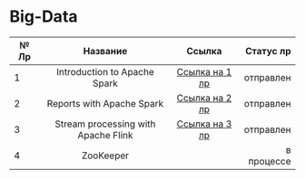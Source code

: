 # Big-Data

| № Лр  | Название      | Ссылка    | Статус лр|
|-------|:-------------:|:---------:|---------:|
|   1   |Introduction to Apache Spark               |[Ссылка на 1 лр](https://github.com/Won20/Big-Data/tree/main/LR1_Dubman__Introduction%20to%20Apache%20Spark)        |отправлен          |
|   2   |Reports with Apache Spark               |[Ссылка на 2 лр](https://github.com/Won20/Big-Data/tree/main/LR2_Dubman__Reports%20with%20Apache%20Spark)           |отправлен          |
|   3   |Stream processing with Apache Flink               |[Ссылка на 3 лр](https://github.com/Won20/Big-Data/tree/main/LR3_Dubman__Stream%20processing%20with%20Apache%20Flink)           |отправлен          |
|   4   |ZooKeeper               |           |в процессе          |



